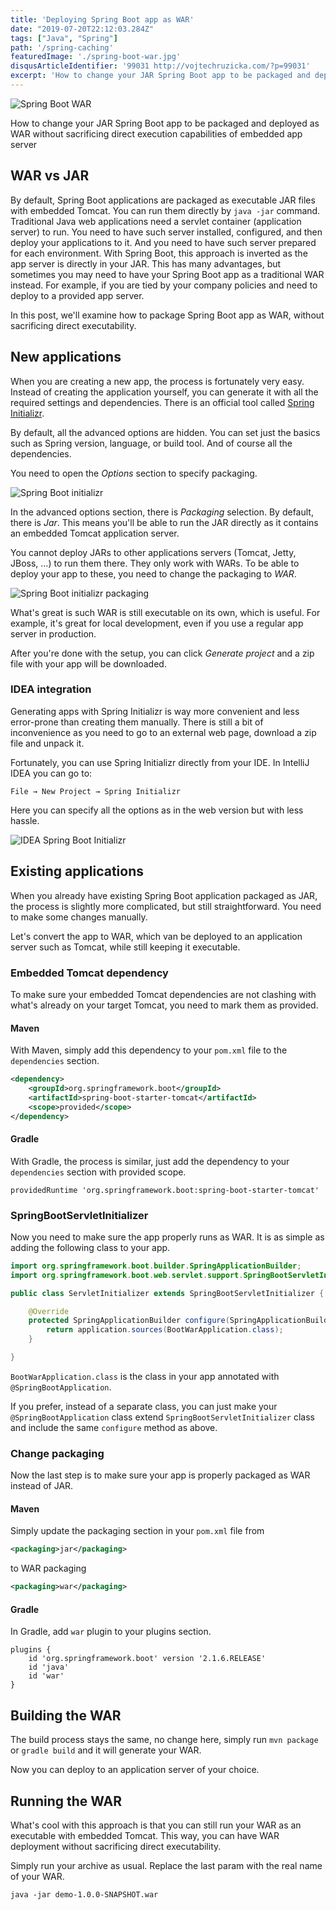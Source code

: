 ```yaml
---
title: 'Deploying Spring Boot app as WAR'
date: "2019-07-20T22:12:03.284Z"
tags: ["Java", "Spring"]
path: '/spring-caching'
featuredImage: './spring-boot-war.jpg'
disqusArticleIdentifier: '99031 http://vojtechruzicka.com/?p=99031'
excerpt: 'How to change your JAR Spring Boot app to be packaged and deployed as WAR without sacrificing direct execution capabilities of embedded app server.'
---
```


![Spring Boot WAR](spring-boot-war.jpg)

How to change your JAR Spring Boot app to be packaged and deployed as WAR without sacrificing direct execution capabilities of embedded app server

## WAR vs JAR
By default, Spring Boot applications are packaged as executable JAR files with embedded Tomcat. You can run them directly by `java -jar` command. Traditional Java web applications need a servlet container (application server) to run. You need to have such server installed, configured, and then deploy your applications to it. And you need to have such server prepared for each environment. With Spring Boot, this approach is inverted as the app server is directly in your JAR. This has many advantages, but sometimes you may need to have your Spring Boot app as a traditional WAR instead. For example, if you are tied by your company policies and need to deploy to a provided app server. 

In this post, we'll examine how to package Spring Boot app as WAR, without sacrificing direct executability.

## New applications
When you are creating a new app, the process is fortunately very easy. Instead of creating the application yourself, you can generate it with all the required settings and dependencies. There is an official tool called [Spring Initializr](https://start.spring.io/).

By default, all the advanced options are hidden. You can set just the basics such as Spring version, language, or build tool. And of course all the dependencies.

You need to open the *Options* section to specify packaging.

![Spring Boot initializr](spring-boot-initializr.png)

In the advanced options section, there is *Packaging* selection. By default, there is *Jar*. This means you'll be able to run the JAR directly as it contains an embedded Tomcat application server. 

You cannot deploy JARs to other applications servers (Tomcat, Jetty, JBoss, ...) to run them there. They only work with WARs. To be able to deploy your app to these, you need to change the packaging to *WAR*.

![Spring Boot initializr packaging](spring-boot-initializr-war.png)

What's great is such WAR is still executable on its own, which is useful. For example, it's great for local development, even if you use a regular app server in production.

After you're done with the setup, you can click *Generate project* and a zip file with your app will be downloaded.

### IDEA integration
Generating apps with Spring Initializr is way more convenient and less error-prone than creating them manually. There is still a bit of inconvenience as you need to go to an external web page, download a zip file and unpack it.

Fortunately, you can use Spring Initializr directly from your IDE. In IntelliJ IDEA you can go to:

```
File → New Project → Spring Initializr
```

Here you can specify all the options as in the web version but with less hassle.

![IDEA Spring Boot Initializr](idea-spring-boot-initializr.png) 

## Existing applications
When you already have existing Spring Boot application packaged as JAR, the process is slightly more complicated, but still straightforward. You need to make some changes manually.

Let's convert the app to WAR, which van be deployed to an application server such as Tomcat, while still keeping it executable.

### Embedded Tomcat dependency
To make sure your embedded Tomcat dependencies are not clashing with what's already on your target Tomcat, you need to mark them as provided.

#### Maven
With Maven, simply add this dependency to your `pom.xml` file to the `dependencies` section.

```xml
<dependency>
    <groupId>org.springframework.boot</groupId>
    <artifactId>spring-boot-starter-tomcat</artifactId>
    <scope>provided</scope>
</dependency>
```

#### Gradle
With Gradle, the process is similar, just add the dependency to your `dependencies` section with provided scope.

```
providedRuntime 'org.springframework.boot:spring-boot-starter-tomcat'
```

### SpringBootServletInitializer
Now you need to make sure the app properly runs as WAR. It is as simple as adding the following class to your app.

```java
import org.springframework.boot.builder.SpringApplicationBuilder;
import org.springframework.boot.web.servlet.support.SpringBootServletInitializer;

public class ServletInitializer extends SpringBootServletInitializer {

    @Override
    protected SpringApplicationBuilder configure(SpringApplicationBuilder application) {
        return application.sources(BootWarApplication.class);
    }

}
```

`BootWarApplication.class` is the class in your app annotated with `@SpringBootApplication`.


If you prefer, instead of a separate class, you can just make your `@SpringBootApplication` class extend `SpringBootServletInitializer` class and include the same `configure` method as above. 

### Change packaging
Now the last step is to make sure your app is properly packaged as WAR instead of JAR.

#### Maven
Simply update the packaging section in your `pom.xml` file from 

```xml
<packaging>jar</packaging>
```

to WAR packaging
 
 ```xml
 <packaging>war</packaging>
```

#### Gradle
In Gradle, add `war` plugin to your plugins section.

```yaml{4}
plugins {
    id 'org.springframework.boot' version '2.1.6.RELEASE'
    id 'java'
    id 'war'
}
```

## Building the WAR
The build process stays the same, no change here, simply run `mvn package` or `gradle build` and it will generate your WAR.

Now you can deploy to an application server of your choice.

## Running the WAR
What's cool with this approach is that you can still run your WAR as an executable with embedded Tomcat. This way, you can have WAR deployment without sacrificing direct executability.

Simply run your archive as usual. Replace the last param with the real name of your WAR.

```
java -jar demo-1.0.0-SNAPSHOT.war
``` 